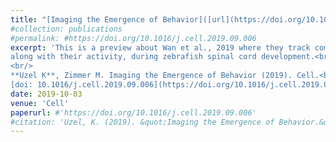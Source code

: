 ```yaml
---
title: "[Imaging the Emergence of Behavior]([url](https://doi.org/10.1016/j.cell.2019.09.006))"
#collection: publications
#permalink: #https://doi.org/10.1016/j.cell.2019.09.006
excerpt: 'This is a preview about Wan et al., 2019 where they track comprehensively the development of individual neurons,
along with their activity, during zebrafish spinal cord development.<br/>
<br/>
**Uzel K**, Zimmer M. Imaging the Emergence of Behavior (2019). Cell.<br/>
[doi: 10.1016/j.cell.2019.09.006](https://doi.org/10.1016/j.cell.2019.09.006)'
date: 2019-10-03
venue: 'Cell'
paperurl: #'https://doi.org/10.1016/j.cell.2019.09.006'
#citation: 'Uzel, K. (2019). &quot;Imaging the Emergence of Behavior.&quot; <i>Cell</i>.'
---
```

